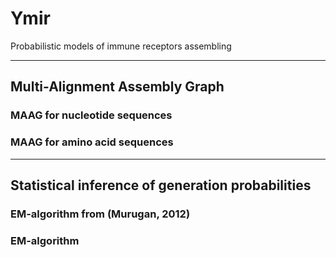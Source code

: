 # Ymir
Probabilistic models of immune receptors assembling

---

## Multi-Alignment Assembly Graph

### MAAG for nucleotide sequences

### MAAG for amino acid sequences


---

## Statistical inference of generation probabilities

### EM-algorithm from (Murugan, 2012)

### EM-algorithm